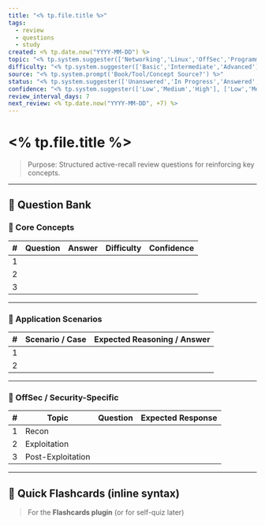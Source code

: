 ```yaml
---
title: "<% tp.file.title %>"
tags:
  - review
  - questions
  - study
created: <% tp.date.now("YYYY-MM-DD") %>
topic: "<% tp.system.suggester(['Networking','Linux','OffSec','Programming','Tools','Exploitation','OSINT','IDS/IPS'], ['Networking','Linux','OffSec','Programming','Tools','Exploitation','OSINT','IDS/IPS']) %>"
difficulty: "<% tp.system.suggester(['Basic','Intermediate','Advanced'], ['Basic','Intermediate','Advanced']) %>"
source: "<% tp.system.prompt('Book/Tool/Concept Source?') %>"
status: "<% tp.system.suggester(['Unanswered','In Progress','Answered','Mastered'], ['Unanswered','In Progress','Answered','Mastered']) %>"
confidence: "<% tp.system.suggester(['Low','Medium','High'], ['Low','Medium','High']) %>"
review_interval_days: 7
next_review: <% tp.date.now("YYYY-MM-DD", +7) %>
---
```

# <% tp.file.title %>

> Purpose: Structured active-recall review questions for reinforcing key concepts.

---

## 🧠 Question Bank

### 🩵 Core Concepts
| # | Question | Answer | Difficulty | Confidence |
|---|-----------|---------|-------------|-------------|
| 1 |  |  |  |  |
| 2 |  |  |  |  |
| 3 |  |  |  |  |

---

### 🧩 Application Scenarios
| # | Scenario / Case | Expected Reasoning / Answer |
|---|------------------|------------------------------|
| 1 |  |  |
| 2 |  |  |

---

### 🔐 OffSec / Security-Specific
| # | Topic | Question | Expected Response |
|---|-------|-----------|--------------------|
| 1 | Recon |  |  |
| 2 | Exploitation |  |  |
| 3 | Post-Exploitation |  |  |

---

## 🧾 Quick Flashcards (inline syntax)
> For the **Flashcards plugin** (or for self-quiz later)
